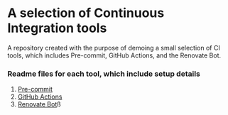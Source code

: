 # A selection of Continuous Integration tools
A repository created with the purpose of demoing a small selection of CI tools, which includes Pre-commit, GitHub Actions, and the Renovate Bot.


### Readme files for each tool, which include setup details
1. [Pre-commit](docs/pre-commit.md)
2. [GitHub Actions](docs/github-actions.md)
3. [Renovate Bot](docs/renovate-bot.md)ß
